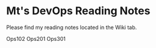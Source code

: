 # Mt's DevOps Reading Notes

Please find my reading notes located in the Wiki tab.

Ops102
Ops201
Ops301
